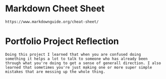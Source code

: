 # Markdown Cheet Sheet 
    https://www.markdownguide.org/cheat-sheet/ 

# Portfolio Project Reflection 
    Doing this project I learned that when you are confused doing something it helps a lot to talk to someone who has already been through what you're doing to get a sense of generall direction. I also learned that sometimes you're just making one or more super simple mistakes that are messing up the whole thing. 